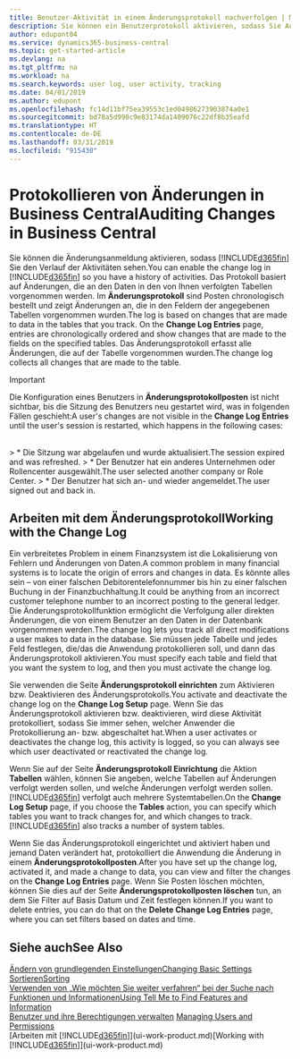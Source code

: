 ```yaml
---
title: Benutzer-Aktivität in einem Änderungsprotokoll nachverfolgen | Microsoft Docs
description: Sie können ein Benutzerprotokoll aktivieren, sodass Sie Aufzeichnungen über sämtliche Änderungen haben, die an den Daten in verfolgten Tabellen vorgenommen werden.
author: edupont04
ms.service: dynamics365-business-central
ms.topic: get-started-article
ms.devlang: na
ms.tgt_pltfrm: na
ms.workload: na
ms.search.keywords: user log, user activity, tracking
ms.date: 04/01/2019
ms.author: edupont
ms.openlocfilehash: fc14d11bf75ea39553c1ed04986273903874a0e1
ms.sourcegitcommit: bd78a5d990c9e83174da1409076c22df8b35eafd
ms.translationtype: HT
ms.contentlocale: de-DE
ms.lasthandoff: 03/31/2019
ms.locfileid: "915430"
---
```

# <a name="auditing-changes-in-business-central"></a><span data-ttu-id="9005d-103">Protokollieren von Änderungen in Business Central</span><span class="sxs-lookup"><span data-stu-id="9005d-103">Auditing Changes in Business Central</span></span>

<span data-ttu-id="9005d-104">Sie können die Änderungsanmeldung aktivieren, sodass [!INCLUDE[d365fin](includes/d365fin_md.md)] Sie den Verlauf der Aktivitäten sehen.</span><span class="sxs-lookup"><span data-stu-id="9005d-104">You can enable the change log in [!INCLUDE[d365fin](includes/d365fin_md.md)] so you have a history of activities.</span></span> <span data-ttu-id="9005d-105">Das Protokoll basiert auf Änderungen, die an den Daten in den von Ihnen verfolgten Tabellen vorgenommen werden. Im **Änderungsprotokoll** sind Posten chronologisch bestellt und zeigt Änderungen an, die in den Feldern der angegebenen Tabellen vorgenommen wurden.</span><span class="sxs-lookup"><span data-stu-id="9005d-105">The log is based on changes that are made to data in the tables that you track. On the **Change Log Entries** page, entries are chronologically ordered and show changes that are made to the fields on the specified tables.</span></span> <span data-ttu-id="9005d-106">Das Änderungsprotokoll erfasst alle Änderungen, die auf der Tabelle vorgenommen wurden.</span><span class="sxs-lookup"><span data-stu-id="9005d-106">The change log collects all changes that are made to the table.</span></span>

> [!Important]
> <span data-ttu-id="9005d-107">Die Konfiguration eines Benutzers in **Änderungsprotokollposten** ist nicht sichtbar, bis die Sitzung des Benutzers neu gestartet wird, was in folgenden Fällen geschieht:</span><span class="sxs-lookup"><span data-stu-id="9005d-107">A user's changes are not visible in the **Change Log Entries** until the user's session is restarted, which happens in the following cases:</span></span>
<br />
> * <span data-ttu-id="9005d-108">Die Sitzung war abgelaufen und wurde aktualisiert.</span><span class="sxs-lookup"><span data-stu-id="9005d-108">The session expired and was refreshed.</span></span>
> * <span data-ttu-id="9005d-109">Der Benutzer hat ein anderes Unternehmen oder Rollencenter ausgewählt.</span><span class="sxs-lookup"><span data-stu-id="9005d-109">The user selected another company or Role Center.</span></span>
> * <span data-ttu-id="9005d-110">Der Benutzer hat sich an- und wieder angemeldet.</span><span class="sxs-lookup"><span data-stu-id="9005d-110">The user signed out and back in.</span></span>

## <a name="working-with-the-change-log"></a><span data-ttu-id="9005d-111">Arbeiten mit dem Änderungsprotokoll</span><span class="sxs-lookup"><span data-stu-id="9005d-111">Working with the Change Log</span></span>

<span data-ttu-id="9005d-112">Ein verbreitetes Problem in einem Finanzsystem ist die Lokalisierung von Fehlern und Änderungen von Daten.</span><span class="sxs-lookup"><span data-stu-id="9005d-112">A common problem in many financial systems is to locate the origin of errors and changes in data.</span></span> <span data-ttu-id="9005d-113">Es könnte alles sein – von einer falschen Debitorentelefonnummer bis hin zu einer falschen Buchung in der Finanzbuchhaltung.</span><span class="sxs-lookup"><span data-stu-id="9005d-113">It could be anything from an incorrect customer telephone number to an incorrect posting to the general ledger.</span></span> <span data-ttu-id="9005d-114">Die Änderungsprotokollfunktion ermöglicht die Verfolgung aller direkten Änderungen, die von einem Benutzer an den Daten in der Datenbank vorgenommen werden.</span><span class="sxs-lookup"><span data-stu-id="9005d-114">The change log lets you track all direct modifications a user makes to data in the database.</span></span> <span data-ttu-id="9005d-115">Sie müssen jede Tabelle und jedes Feld festlegen, die/das die Anwendung protokollieren soll, und dann das Änderungsprotokoll aktivieren.</span><span class="sxs-lookup"><span data-stu-id="9005d-115">You must specify each table and field that you want the system to log, and then you must activate the change log.</span></span>  

<span data-ttu-id="9005d-116">Sie verwenden die Seite **Änderungsprotokoll einrichten** zum Aktivieren bzw. Deaktivieren des Änderungsprotokolls.</span><span class="sxs-lookup"><span data-stu-id="9005d-116">You activate and deactivate the change log on the **Change Log Setup** page.</span></span> <span data-ttu-id="9005d-117">Wenn Sie das Änderungsprotokoll aktivieren bzw. deaktivieren, wird diese Aktivität protokolliert, sodass Sie immer sehen, welcher Anwender die Protokollierung an- bzw. abgeschaltet hat.</span><span class="sxs-lookup"><span data-stu-id="9005d-117">When a user activates or deactivates the change log, this activity is logged, so you can always see which user deactivated or reactivated the change log.</span></span>

<span data-ttu-id="9005d-118">Wenn Sie auf der Seite **Änderungsprotokoll Einrichtung** die Aktion **Tabellen** wählen, können Sie angeben, welche Tabellen auf Änderungen verfolgt werden sollen, und welche Änderungen verfolgt werden sollen. [!INCLUDE[d365fin](includes/d365fin_md.md)] verfolgt auch mehrere Systemtabellen.</span><span class="sxs-lookup"><span data-stu-id="9005d-118">On the **Change Log Setup** page, if you choose the **Tables** action, you can specify which tables you want to track changes for, and which changes to track. [!INCLUDE[d365fin](includes/d365fin_md.md)] also tracks a number of system tables.</span></span>

<span data-ttu-id="9005d-119">Wenn Sie das Änderungsprotokoll eingerichtet und aktiviert haben und jemand Daten verändert hat, protokolliert die Anwendung die Änderung in einem **Änderungsprotokollposten**.</span><span class="sxs-lookup"><span data-stu-id="9005d-119">After you have set up the change log, activated it, and made a change to data, you can view and filter the changes on the **Change Log Entries** page.</span></span> <span data-ttu-id="9005d-120">Wenn Sie Posten löschen möchten, können Sie dies auf der Seite **Änderungsprotokollposten löschen** tun, an dem Sie Filter auf Basis Datum und Zeit festlegen können.</span><span class="sxs-lookup"><span data-stu-id="9005d-120">If you want to delete entries, you can do that on the **Delete Change Log Entries** page, where you can set filters based on dates and time.</span></span>  

## <a name="see-also"></a><span data-ttu-id="9005d-121">Siehe auch</span><span class="sxs-lookup"><span data-stu-id="9005d-121">See Also</span></span>
[<span data-ttu-id="9005d-122">Ändern von grundlegenden Einstellungen</span><span class="sxs-lookup"><span data-stu-id="9005d-122">Changing Basic Settings</span></span>](ui-change-basic-settings.md)  
[<span data-ttu-id="9005d-123">Sortieren</span><span class="sxs-lookup"><span data-stu-id="9005d-123">Sorting</span></span>](ui-sorting.md)  
[<span data-ttu-id="9005d-124">Verwenden von „Wie möchten Sie weiter verfahren“ bei der Suche nach Funktionen und Informationen</span><span class="sxs-lookup"><span data-stu-id="9005d-124">Using Tell Me to Find Features and Information</span></span>](ui-search.md)  
<span data-ttu-id="9005d-125">[Benutzer und ihre Berechtigungen verwalten](ui-how-users-permissions.md)  </span><span class="sxs-lookup"><span data-stu-id="9005d-125">[Managing Users and Permissions](ui-how-users-permissions.md)  </span></span>  
<span data-ttu-id="9005d-126">[Arbeiten mit [!INCLUDE[d365fin](includes/d365fin_md.md)]](ui-work-product.md)</span><span class="sxs-lookup"><span data-stu-id="9005d-126">[Working with [!INCLUDE[d365fin](includes/d365fin_md.md)]](ui-work-product.md)</span></span>  
